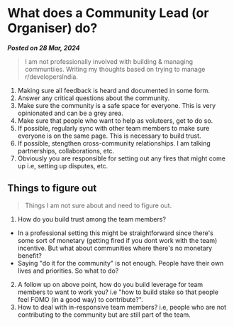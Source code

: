 # What does a Community Lead (or Organiser) do?

**_Posted on 28 Mar, 2024_**

> I am not professionally involved with building & managing communtiies. Writing my thoughts based on trying to manage r/developersIndia.

1. Making sure all feedback is heard and documented in some form.
2. Answer any critical questions about the community.
3. Make sure the community is a safe space for everyone. This is very opinionated and can be a grey area.
4. Make sure that people who want to help as voluteers, get to do so.
5. If possible, regularly sync with other team members to make sure everyone is on the same page. This is necessary to build trust.
6. If possible, stengthen cross-community relationships. I am talking partnerships, collaborations, etc.
7. Obviously you are responsible for setting out any fires that might come up i.e, setting up disputes, etc.

## Things to figure out

> Things I am not sure about and need to figure out.

1. How do you build trust among the team members?
  - In a professional setting this might be straightforward since there's some sort of monetary (getting fired if you dont work with the team) incentive. But what about communities where there's no monetary benefit?
  - Saying "do it for the community" is not enough. People have their own lives and priorities. So what to do?
2. A follow up on above point, how do you build leverage for team members to want to work you? i.e "how to build stake so that people feel FOMO (in a good way) to contribute?".
3. How to deal with in-responsive team members? i.e, people who are not contributing to the community but are still part of the team.
